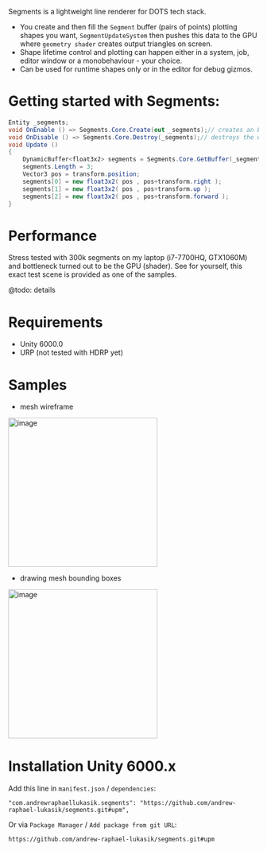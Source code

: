 Segments is a lightweight line renderer for DOTS tech stack.

- You create and then fill the `Segment` buffer (pairs of points) plotting shapes you want, `SegmentUpdateSystem` then pushes this data to the GPU where `geometry shader` creates output triangles on screen.
- Shape lifetime control and plotting can happen either in a system, job, editor window or a monobehaviour - your choice.
- Can be used for runtime shapes only or in the editor for debug gizmos.

# Getting started with Segments:
```csharp
Entity _segments;
void OnEnable () => Segments.Core.Create(out _segments);// creates an Entity that will hold all the vertex data and will be responsible for drawing them
void OnDisable () => Segments.Core.Destroy(_segments);// destroys the entity and all data associated with it
void Update ()
{
    DynamicBuffer<float3x2> segments = Segments.Core.GetBuffer(_segments);
    segments.Length = 3;
    Vector3 pos = transform.position;
    segments[0] = new float3x2( pos , pos+transform.right );
    segments[1] = new float3x2( pos , pos+transform.up );
    segments[2] = new float3x2( pos , pos+transform.forward );
}
```

# Performance

Stress tested with 300k segments on my laptop (i7-7700HQ, GTX1060M) and bottleneck turned out to be the GPU (shader).
See for yourself, this exact test scene is provided as one of the samples.

@todo: details

# Requirements
- Unity 6000.0
- URP (not tested with HDRP yet)

# Samples
- mesh wireframe
<img height="300" alt="image" src="https://github.com/user-attachments/assets/b401f24c-e612-4d2e-9640-27e0b330f982" />

- drawing mesh bounding boxes
<img height="300" alt="image" src="https://github.com/user-attachments/assets/3ee90180-6176-469c-8cea-ffa49bd41c76" />


# Installation Unity 6000.x
Add this line in `manifest.json` / `dependencies`:
```
"com.andrewraphaellukasik.segments": "https://github.com/andrew-raphael-lukasik/segments.git#upm",
```

Or via `Package Manager` / `Add package from git URL`:
```
https://github.com/andrew-raphael-lukasik/segments.git#upm
```
